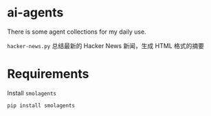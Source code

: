 # ai-agents
There is some agent collections for my daily use.


`hacker-news.py` 总结最新的 Hacker News 新闻，生成 HTML 格式的摘要

# Requirements

Install `smolagents` 

```sh
pip install smolagents
```

